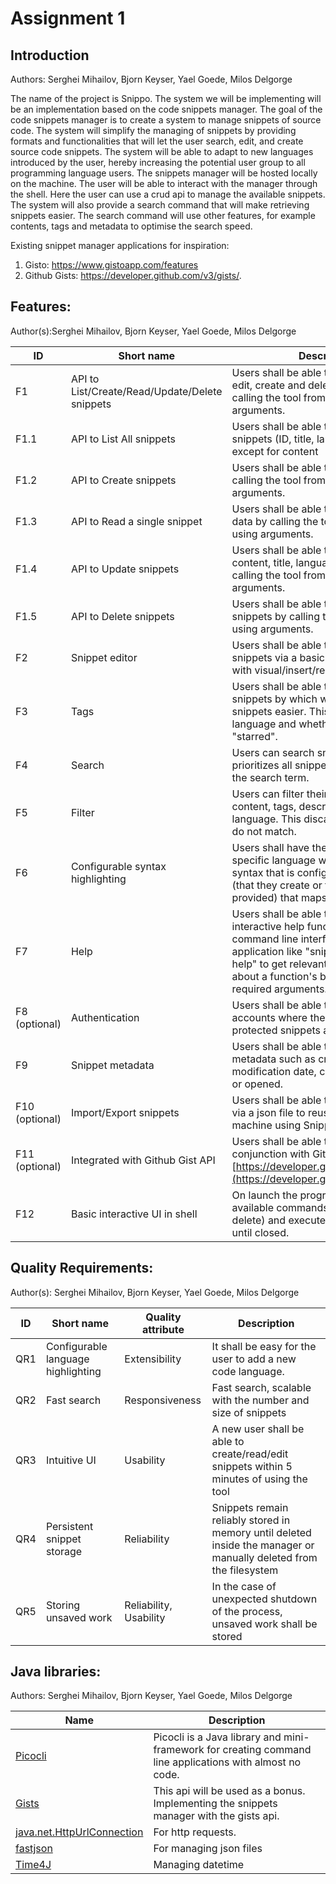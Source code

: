 # Assignment 1
## Introduction									

Authors: Serghei Mihailov, Bjorn Keyser, Yael Goede, Milos Delgorge

The name of the project is Snippo. The system we will be implementing will be an implementation based on the code snippets manager. The goal of the code snippets manager is to create a system to manage snippets of source code. The system will simplify the managing of snippets by providing formats and functionalities that will let the user search, edit, and create source code snippets. The system will be able to adapt to new languages introduced by the user, hereby increasing the potential user group to all programming language users. The snippets manager will be hosted locally on the machine. The user will be able to interact with the manager through the shell. Here the user can use a crud api to manage the available snippets. The system will also provide a search command that will make retrieving snippets easier. The search command will use other features, for example contents, tags and metadata to optimise the search speed. 

Existing snippet manager applications for inspiration:
1. Gisto: https://www.gistoapp.com/features
2. Github Gists: https://developer.github.com/v3/gists/.

## Features:

Author(s):Serghei Mihailov, Bjorn Keyser, Yael Goede, Milos Delgorge

| **ID** | **Short name** | **Description** |
| --- | --- | --- |
| F1 | API to List/Create/Read/Update/Delete snippets | Users shall be able to easily access edit, create and delete snippets by calling the tool from the CLI using arguments. |
| F1.1| API to List All snippets | Users shall be able to list the data of all snippets (ID, title, language, tags) except for content |
| F1.2 | API to Create snippets | Users shall be able to edit snippets by calling the tool from the CLI using arguments. |
| F1.3 | API to Read a single snippet | Users shall be able to read full snippet data by calling the tool from the CLI using arguments. |
| F1.4 | API to Update snippets | Users shall be able to modify snippet content, title, language and tags by calling the tool from the CLI using arguments. |
| F1.5 | API to Delete snippets | Users shall be able to delete specific snippets by calling the tool from the CLI using arguments. |
| F2 | Snippet editor | Users shall be able to edit and save snippets via a basic Vim-like CLI editor with visual/insert/replace modes. |
| F3 | Tags | Users shall be able to add tags to snippets by which will make finding snippets easier. This shall include language and whether the snippet is "starred". |
| F4 | Search | Users can search snippets. This prioritizes all snippets by relevance to the search term.  |
| F5 | Filter | Users can filter their snippets by content, tags, description, title, language. This discards all snippets that do not match. |
| F6 | Configurable syntax highlighting | Users shall have their code for a specific language with highlighting of syntax that is configurable via a file (that they create or that has been provided) that maps keywords to colors. |
| F7 | Help | Users shall be able to access an interactive help function via the command line interface or by calling the application like "snippo \<function> --help" to get relevant documentation about a function's behavior and required arguments. |
| F8 (optional) | Authentication | Users shall be able to create and use accounts where their personal protected snippets are stored. |
| F9 | Snippet metadata | Users shall be able to view snippet metadata such as creation and last modification date, count of times edited or opened. |
| F10 (optional) | Import/Export snippets | Users shall be able to import and export via a json file to reuse on a different machine using Snippo. |
| F11 (optional) | Integrated with Github Gist API | Users shall be able to use Snippo in conjunction with Github Gists: [https://developer.github.com/v3/gists/](https://developer.github.com/v3/gists/) |
| F12 | Basic interactive UI in shell | On launch the program shall display available commands (e.g. edit, create, delete) and execute the chosen ones until closed.  |

## Quality Requirements:

Author(s): Serghei Mihailov, Bjorn Keyser, Yael Goede, Milos Delgorge

| **ID** | **Short name** | **Quality attribute** | **Description** |
| --- | --- | --- | --- |
| QR1 | Configurable language highlighting | Extensibility | It shall be easy for the user to add a new code language. |
| QR2 | Fast search | Responsiveness | Fast search, scalable with the number and size of snippets |
| QR3 | Intuitive UI | Usability | A new user shall be able to create/read/edit snippets within 5 minutes of using the tool |
| QR4 | Persistent snippet storage | Reliability | Snippets remain reliably stored in memory until deleted inside the manager or manually deleted from the filesystem |
| QR5 | Storing unsaved work | Reliability, Usability | In the case of unexpected shutdown of the process, unsaved work shall be stored |

## Java libraries:

Authors: Serghei Mihailov, Bjorn Keyser, Yael Goede, Milos Delgorge

| Name | Description |
| --- | --- |
| [Picocli](https://picocli.info/quick-guide.html#_what_is_picocli) | Picocli is a Java library and mini-framework for creating command line applications with almost no code. |
| [Gists](https://developer.github.com/v3/gists/) | This api will be used as a bonus. Implementing the snippets manager with the gists api. |
| [java.net.HttpUrlConnection](http://download.oracle.com/javase/7/docs/api/java/net/HttpURLConnection.html) | For http requests. |
| [fastjson](https://github.com/alibaba/fastjson) | For managing json files |
| [Time4J](http://www.time4j.net/) | Managing datetime |
